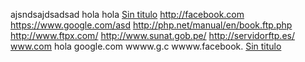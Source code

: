 ajsndsajdsadsad hola
hola
[Sin titulo](http://joedicastro.com)
http://facebook.com
https://www.google.com/asd
http://php.net/manual/en/book.ftp.php
http://www.ftpx.com/
http://www.sunat.gob.pe/
http://servidorftp.es/
www.com
hola
google.com
wwww.g.c
wwww.facebook.
[Sin titulo](wwww.facebook.com)
